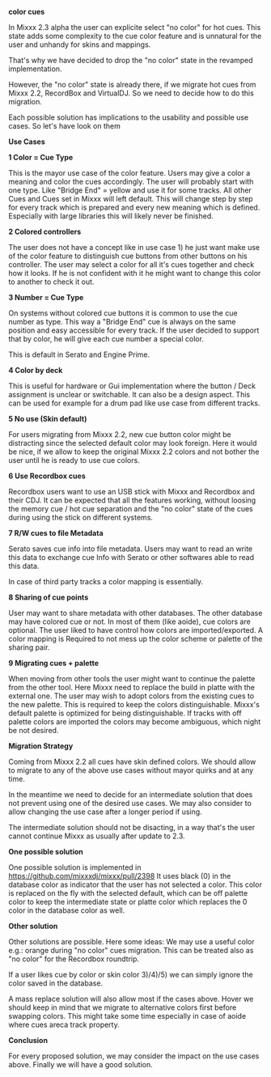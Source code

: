 **color cues**

In Mixxx 2.3 alpha the user can explicite select "no color" for hot
cues. This state adds some complexity to the cue color feature and is
unnatural for the user and unhandy for skins and mappings.

That's why we have decided to drop the "no color" state in the revamped
implementation.

However, the "no color" state is already there, if we migrate hot cues
from Mixxx 2.2, RecordBox and VirtualDJ. So we need to decide how to do
this migration.

Each possible solution has implications to the usability and possible
use cases. So let's have look on them

**Use Cases**

**1 Color = Cue Type**

This is the mayor use case of the color feature. Users may give a color
a meaning and color the cues accordingly. The user will probably start
with one type. Like "Bridge End" = yellow and use it for some tracks.
All other Cues and Cues set in Mixxx will left default. This will change
step by step for every track which is prepared and every new meaning
which is defined. Especially with large libraries this will likely never
be finished.

**2 Colored controllers**

The user does not have a concept like in use case 1) he just want make
use of the color feature to distinguish cue buttons from other buttons
on his controller. The user may select a color for all it's cues
together and check how it looks. If he is not confident with it he might
want to change this color to another to check it out.

**3 Number = Cue Type**

On systems without colored cue buttons it is common to use the cue
number as type. This way a "Bridge End" cue is always on the same
position and easy accessible for every track. If the user decided to
support that by color, he will give each cue number a special color.

This is default in Serato and Engine Prime.

**4 Color by deck**

This is useful for hardware or Gui implementation where the button /
Deck assignment is unclear or switchable. It can also be a design
aspect. This can be used for example for a drum pad like use case from
different tracks.

**5 No use (Skin default)**

For users migrating from Mixxx 2.2, new cue button color might be
distracting since the selected default color may look foreign. Here it
would be nice, if we allow to keep the original Mixxx 2.2 colors and not
bother the user until he is ready to use cue colors.

**6 Use Recordbox cues**

Recordbox users want to use an USB stick with Mixxx and Recordbox and
their CDJ. It can be expected that all the features working, without
loosing the memory cue / hot cue separation and the "no color" state of
the cues during using the stick on different systems.

**7 R/W cues to file Metadata**

Serato saves cue info into file metadata. Users may want to read an
write this data to exchange cue Info with Serato or other softwares able
to read this data.

In case of third party tracks a color mapping is essentially.

**8 Sharing of cue points**

User may want to share metadata with other databases. The other database
may have colored cue or not. In most of them (like aoide), cue colors
are optional. The user liked to have control how colors are
imported/exported. A color mapping is Required to not mess up the color
scheme or palette of the sharing pair.

**9 Migrating cues + palette**

When moving from other tools the user might want to continue the palette
from the other tool. Here Mixxx need to replace the build in platte with
the external one. The user may wish to adopt colors from the existing
cues to the new palette. This is required to keep the colors
distinguishable. Mixxx's default palette is optimized for being
distinguishable. If tracks with off palette colors are imported the
colors may become ambiguous, which night be not desired.

**Migration Strategy**

Coming from Mixxx 2.2 all cues have skin defined colors. We should allow
to migrate to any of the above use cases without mayor quirks and at any
time.

In the meantime we need to decide for an intermediate solution that does
not prevent using one of the desired use cases. We may also consider to
allow changing the use case after a longer period if using.

The intermediate solution should not be disacting, in a way that's the
user cannot continue Mixxx as usually after update to 2.3.

**One possible solution**

One possible solution is implemented in
<https://github.com/mixxxdj/mixxx/pull/2398> It uses black (0) in the
database color as indicator that the user has not selected a color. This
color is replaced on the fly with the selected default, which can be off
palette color to keep the intermediate state or platte color which
replaces the 0 color in the database color as well.

**Other solution**

Other solutions are possible. Here some ideas: We may use a useful color
e.g.: orange during "no color" cues migration. This can be treated also
as "no color" for the Recordbox roundtrip.

If a user likes cue by color or skin color 3)/4)/5) we can simply ignore
the color saved in the database.

A mass replace solution will also allow most if the cases above. Hover
we should keep in mind that we migrate to alternative colors first
before swapping colors. This might take some time especially in case of
aoide where cues areca track property.

**Conclusion**

For every proposed solution, we may consider the impact on the use cases
above. Finally we will have a good solution.
